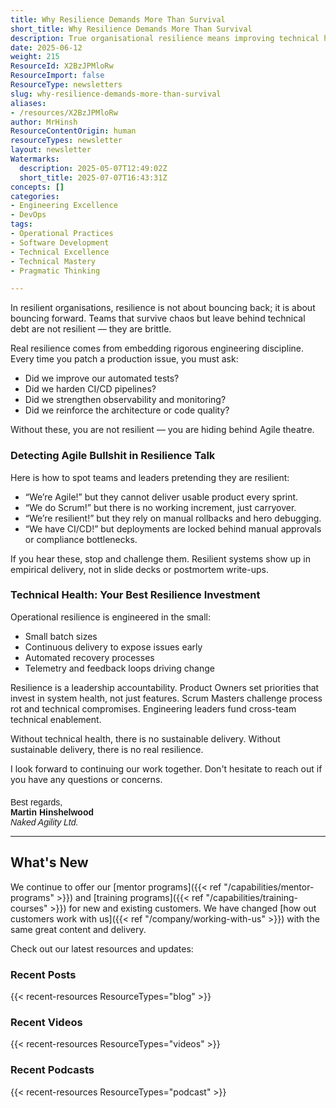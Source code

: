 ```yaml
---
title: Why Resilience Demands More Than Survival
short_title: Why Resilience Demands More Than Survival
description: True organisational resilience means improving technical health—like testing, automation, and architecture—beyond just surviving incidents or following Agile rituals.
date: 2025-06-12
weight: 215
ResourceId: X2BzJPMloRw
ResourceImport: false
ResourceType: newsletters
slug: why-resilience-demands-more-than-survival
aliases:
- /resources/X2BzJPMloRw
author: MrHinsh
ResourceContentOrigin: human
resourceTypes: newsletter
layout: newsletter
Watermarks:
  description: 2025-05-07T12:49:02Z
  short_title: 2025-07-07T16:43:31Z
concepts: []
categories:
- Engineering Excellence
- DevOps
tags:
- Operational Practices
- Software Development
- Technical Excellence
- Technical Mastery
- Pragmatic Thinking

---
```

In resilient organisations, resilience is not about bouncing back; it is about bouncing forward. Teams that survive chaos but leave behind technical debt are not resilient — they are brittle.

Real resilience comes from embedding rigorous engineering discipline. Every time you patch a production issue, you must ask:

- Did we improve our automated tests?
- Did we harden CI/CD pipelines?
- Did we strengthen observability and monitoring?
- Did we reinforce the architecture or code quality?

Without these, you are not resilient — you are hiding behind Agile theatre.

### Detecting Agile Bullshit in Resilience Talk

Here is how to spot teams and leaders pretending they are resilient:

- “We’re Agile!” but they cannot deliver usable product every sprint.
- “We do Scrum!” but there is no working increment, just carryover.
- “We’re resilient!” but they rely on manual rollbacks and hero debugging.
- “We have CI/CD!” but deployments are locked behind manual approvals or compliance bottlenecks.

If you hear these, stop and challenge them. Resilient systems show up in empirical delivery, not in slide decks or postmortem write-ups.

### Technical Health: Your Best Resilience Investment

Operational resilience is engineered in the small:

- Small batch sizes
- Continuous delivery to expose issues early
- Automated recovery processes
- Telemetry and feedback loops driving change

Resilience is a leadership accountability. Product Owners set priorities that invest in system health, not just features. Scrum Masters challenge process rot and technical compromises. Engineering leaders fund cross-team technical enablement.

Without technical health, there is no sustainable delivery. Without sustainable delivery, there is no real resilience.

I look forward to continuing our work together. Don't hesitate to reach out if you have any questions or concerns.

<p style="margin-top:20px; font-family: Arial, sans-serif;">
    Best regards,<br>
    <strong>Martin Hinshelwood</strong><br>
    <em>Naked Agility Ltd.</em>
</p>

---

## What's New

We continue to offer our [mentor programs]({{< ref "/capabilities/mentor-programs" >}}) and [training programs]({{< ref "/capabilities/training-courses" >}}) for new and existing customers. We have changed [how out customers work with us]({{< ref "/company/working-with-us" >}}) with the same great content and delivery.

Check out our latest resources and updates:

### Recent Posts

{{< recent-resources ResourceTypes="blog" >}}

### Recent Videos

{{< recent-resources ResourceTypes="videos" >}}

### Recent Podcasts

{{< recent-resources ResourceTypes="podcast" >}}
